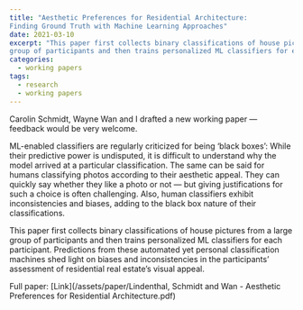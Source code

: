 ```yaml
---
title: "Aesthetic Preferences for Residential Architecture:
Finding Ground Truth with Machine Learning Approaches"
date: 2021-03-10
excerpt: "This paper first collects binary classifications of house pictures from a large
group of participants and then trains personalized ML classifiers for each participant."
categories:
  - working papers
tags:
  - research
  - working papers
---
```


Carolin Schmidt, Wayne Wan and I drafted a new working paper &mdash; feedback would be very welcome.

ML-enabled classifiers are regularly criticized for being ‘black boxes’: While
their predictive power is undisputed, it is difficult to understand why the model
arrived at a particular classification. The same can be said for humans classifying
photos according to their aesthetic appeal. They can quickly say whether they like
a photo or not &mdash; but giving justifications for such a choice is often challenging.
Also, human classifiers exhibit inconsistencies and biases, adding to the black box
nature of their classifications.

This paper first collects binary classifications of house pictures from a large
group of participants and then trains personalized ML classifiers for each participant. Predictions from these automated yet personal classification machines shed light on biases and inconsistencies in the participants’ assessment of residential real estate’s visual appeal.

Full paper: [Link](/assets/paper/Lindenthal, Schmidt and Wan - Aesthetic Preferences for Residential Architecture.pdf)
